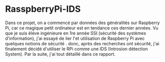 # RasspberryPi-IDS

Dans ce projet, on a commencé par données des généralités sur Raspberry Pi, car ce magique petit ordinateur est en tendance ces dernier années.
Vu que je suis éléve ingénieure en 1re année SSI (sécurité des systèmes d'information), j'ai essayé de lier l'et utilisation de Raspberry Pi avec quelques notions de sécurité . donc, après des recherches ont sécurité, j'ai finalement décidé d'utiliser le RPi comme une IDS (Introsion détection System).
Par la suite, j'ai tout détaillé dans ce rapport.
